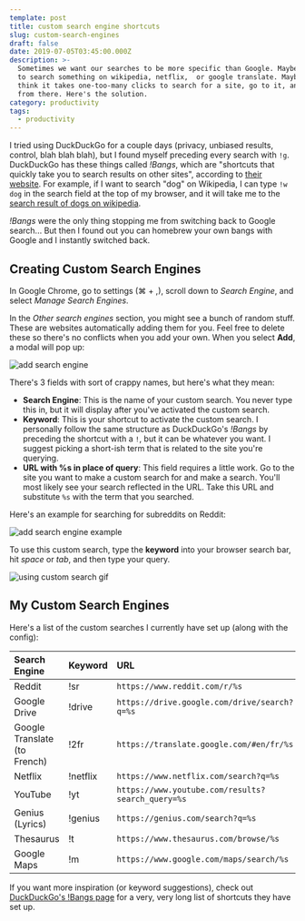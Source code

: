 ```yaml
---
template: post
title: custom search engine shortcuts
slug: custom-search-engines
draft: false
date: 2019-07-05T03:45:00.000Z
description: >-
  Sometimes we want our searches to be more specific than Google. Maybe we want
  to search something on wikipedia, netflix,  or google translate. Maybe you
  think it takes one-too-many clicks to search for a site, go to it, and search
  from there. Here's the solution.
category: productivity
tags:
  - productivity
---
```

I tried using DuckDuckGo for a couple days (privacy, unbiased results, control, blah blah blah), but I found myself preceding every search with `!g`. DuckDuckGo has these things called _!Bangs_, which are "shortcuts that quickly take you to search results on other sites", according to [their website](https://duckduckgo.com/bang). For example, if I want to search "dog" on Wikipedia, I can type `!w dog` in the search field at the top of my browser, and it will take me to the [search result of dogs on wikipedia](https://en.wikipedia.org/wiki/Dog).

_!Bangs_ were the only thing stopping me from switching back to Google search... But then I found out you can homebrew your own bangs with Google and I instantly switched back.

## Creating Custom Search Engines

In Google Chrome, go to settings (⌘ + ,), scroll down to _Search Engine_, and select _Manage Search Engines_.

In the _Other search engines_ section, you might see a bunch of random stuff. These are websites automatically adding them for you. Feel free to delete these so there's no conflicts when you add your own. When you select **Add**, a modal will pop up:

![add search engine](/media/custom_search_engine.png "Add New Search Engine")

There's 3 fields with sort of crappy names, but here's what they mean:

* **Search Engine**: This is the name of your custom search. You never type this in, but it will display after you've activated the custom search.
* **Keyword**: This is your shortcut to activate the custom search. I personally follow the same structure as DuckDuckGo's _!Bangs_ by preceding the shortcut with a `!`, but it can be whatever you want. I suggest picking a short-ish term that is related to the site you're querying.
* **URL with %s in place of query**: This field requires a little work. Go to the site you want to make a custom search for and make a search. You'll most likely see your search reflected in the URL. Take this URL and substitute `%s` with the term that you searched.

Here's an example for searching for subreddits on Reddit:

![add search engine example](/media/custom_search_example.png "New Search Engine Example")

To use this custom search, type the **keyword** into your browser search bar, hit _space_ or _tab_, and then type your query.

![using custom search gif](/media/custom_search.gif "Using Custom Search")

## My Custom Search Engines

Here's a list of the custom searches I currently have set up (along with the config):

| Search Engine | Keyword | URL |
|:---|:---|:---|
| Reddit | !sr | `https://www.reddit.com/r/%s` |
| Google Drive | !drive | `https://drive.google.com/drive/search?q=%s` |
| Google Translate (to French) | !2fr | `https://translate.google.com/#en/fr/%s` |
| Netflix | !netflix | `https://www.netflix.com/search?q=%s` |
| YouTube | !yt | `https://www.youtube.com/results?search_query=%s` |
| Genius (Lyrics) | !genius | `https://genius.com/search?q=%s` |
| Thesaurus | !t | `https://www.thesaurus.com/browse/%s` |
| Google Maps | !m | `https://www.google.com/maps/search/%s` |

If you want more inspiration (or keyword suggestions), check out [DuckDuckGo's !Bangs page](https://duckduckgo.com/bang) for a very, very long list of shortcuts they have set up.
